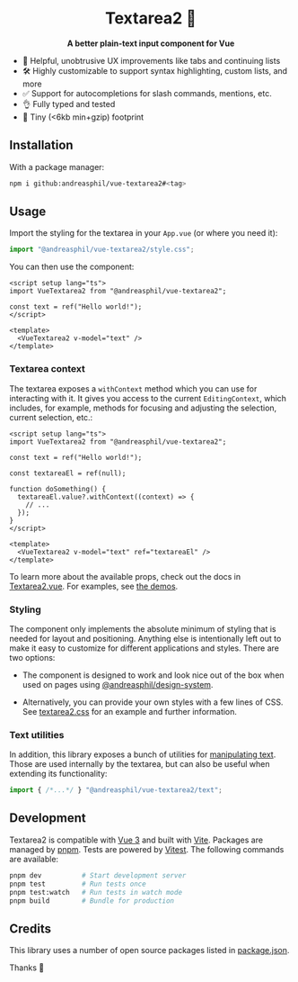 <h1 align="center">
  Textarea2 🪼
</h1>

<p align="center">
  <strong>A better plain-text input component for Vue</strong>
</p>

- 🤩 Helpful, unobtrusive UX improvements like tabs and continuing lists
- 🛠️ Highly customizable to support syntax highlighting, custom lists, and more
- ✅ Support for autocompletions for slash commands, mentions, etc.
- 👌 Fully typed and tested
- 🐛 Tiny (<6kb min+gzip) footprint

## Installation

With a package manager:

```sh
npm i github:andreasphil/vue-textarea2#<tag>
```

## Usage

Import the styling for the textarea in your `App.vue` (or where you need it):

```ts
import "@andreasphil/vue-textarea2/style.css";
```

You can then use the component:

```vue
<script setup lang="ts">
import VueTextarea2 from "@andreasphil/vue-textarea2";

const text = ref("Hello world!");
</script>

<template>
  <VueTextarea2 v-model="text" />
</template>
```

### Textarea context

The textarea exposes a `withContext` method which you can use for interacting with it. It gives you access to the current `EditingContext`, which includes, for example, methods for focusing and adjusting the selection, current selection, etc.:

```vue
<script setup lang="ts">
import VueTextarea2 from "@andreasphil/vue-textarea2";

const text = ref("Hello world!");

const textareaEl = ref(null);

function doSomething() {
  textareaEl.value?.withContext((context) => {
    // ...
  });
}
</script>

<template>
  <VueTextarea2 v-model="text" ref="textareaEl" />
</template>
```

To learn more about the available props, check out the docs in [Textarea2.vue](./src/components/Textarea2.vue). For examples, see [the demos](./src/demo).

### Styling

The component only implements the absolute minimum of styling that is needed for layout and positioning. Anything else is intentionally left out to make it easy to customize for different applications and styles. There are two options:

- The component is designed to work and look nice out of the box when used on pages using [@andreasphil/design-system](https://github.com/andreasphil/design-system).

- Alternatively, you can provide your own styles with a few lines of CSS. See [textarea2.css](./src/assets/textarea2.css) for an example and further information.

### Text utilities

In addition, this library exposes a bunch of utilities for [manipulating text](./src/lib/text.ts). Those are used internally by the textarea, but can also be useful when extending its functionality:

```ts
import { /*...*/ } "@andreasphil/vue-textarea2/text";
```

## Development

Textarea2 is compatible with [Vue 3](https://vuejs.org) and built with [Vite](https://vitejs.dev). Packages are managed by [pnpm](https://pnpm.io). Tests are powered by [Vitest](https://vitest.dev). The following commands are available:

```sh
pnpm dev          # Start development server
pnpm test         # Run tests once
pnpm test:watch   # Run tests in watch mode
pnpm build        # Bundle for production
```

## Credits

This library uses a number of open source packages listed in [package.json](package.json).

Thanks 🙏
